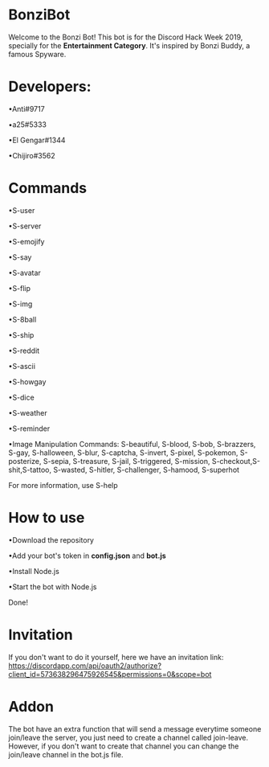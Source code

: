 # BonziBot

Welcome to the Bonzi Bot! This bot is for the Discord Hack Week 2019, specially for the **Entertainment Category**. It's inspired by Bonzi Buddy, a famous Spyware.


# Developers: 
•Anti#9717

•a25#5333

•El Gengar#1344

•Chijiro#3562


# Commands

•S-user

•S-server

•S-emojify

•S-say

•S-avatar

•S-flip

•S-img

•S-8ball

•S-ship

•S-reddit

•S-ascii

•S-howgay

•S-dice

•S-weather

•S-reminder

•Image Manipulation Commands:
S-beautiful, S-blood, S-bob, S-brazzers, S-gay, S-halloween, S-blur, S-captcha, S-invert, S-pixel, S-pokemon, S-posterize, S-sepia, S-treasure, S-jail, S-triggered, S-mission, S-checkout,S-shit,S-tattoo, S-wasted, S-hitler, S-challenger, S-hamood, S-superhot

For more information, use S-help

# How to use

•Download the repository

•Add your bot's token in **config.json** and **bot.js**

•Install Node.js

•Start the bot with Node.js

Done!

# Invitation

If you don't want to do it yourself, here we have an invitation link: https://discordapp.com/api/oauth2/authorize?client_id=573638296475926545&permissions=0&scope=bot

# Addon

The bot have an extra function that will send a message everytime someone join/leave the server, you just need to create a channel called join-leave. However, if you don't want to create that channel you can change the join/leave channel in the bot.js file.
